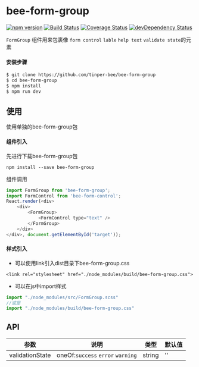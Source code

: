 # bee-form-group
[![npm version](https://img.shields.io/npm/v/bee-form-group.svg)](https://www.npmjs.com/package/bee-form-group)
[![Build Status](https://img.shields.io/travis/tinper-bee/bee-form-group/master.svg)](https://travis-ci.org/tinper-bee/bee-form-group)
[![Coverage Status](https://coveralls.io/repos/github/tinper-bee/bee-form-group/badge.svg?branch=master)](https://coveralls.io/github/tinper-bee/bee-form-group?branch=master)
[![devDependency Status](https://img.shields.io/david/dev/tinper-bee/bee-form-group.svg)](https://david-dm.org/tinper-bee/bee-form-group#info=devDependencies)


`FormGroup` 组件用来包裹像 `form control` `lable` `help text` `validate state`的元素

#### 安装步骤

```sh
$ git clone https://github.com/tinper-bee/bee-form-group
$ cd bee-form-group
$ npm install
$ npm run dev
```

## 使用

使用单独的bee-form-group包
#### 组件引入
先进行下载bee-form-group包
```
npm install --save bee-form-group
```
组件调用
```js
import FormGroup from 'bee-form-group';
import FormControl from 'bee-form-control';
React.render(<div>
    <div>
		<FormGroup> 
			<FormControl type="text" />
		</FormGroup>
    </div>
</div>, document.getElementById('target'));
```
#### 样式引入
- 可以使用link引入dist目录下bee-form-group.css
```
<link rel="stylesheet" href="./node_modules/build/bee-form-group.css">
```
- 可以在js中import样式
```js
import "./node_modules/src/FormGroup.scss"
//或是
import "./node_modules/build/bee-form-group.css"
```




## API
|参数|说明|类型|默认值|
|---|----|---|------|
|validationState|oneOf:`success` `error` `warning`|string|''|

